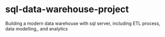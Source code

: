 # sql-data-warehouse-project
Building a modern data warehouse with sql server, including ETL process, data modelling,, and analytics
